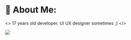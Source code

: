 # 💫 About Me:

<> 17 years old developer. UI UX designer sometimes ;) </>

![](https://github-readme-stats.vercel.app/api?username=Monho12&theme=dark&hide_border=true&include_all_commits=true&count_private=true)<br/>
